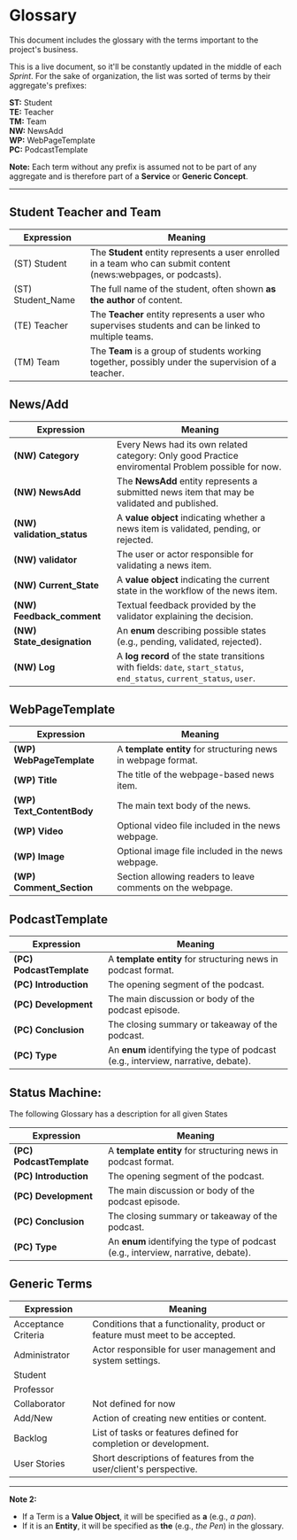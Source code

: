 # Glossary

This document includes the glossary with the terms important to the project's business.

This is a live document, so it'll be constantly updated in the middle of each *Sprint*.
For the sake of organization,  the list was sorted  of terms by their aggregate's prefixes:

**ST:** Student  
**TE:** Teacher  
**TM:** Team  
**NW:** NewsAdd  
**WP:** WebPageTemplate  
**PC:** PodcastTemplate

**Note:** Each term without any prefix is assumed not to be part of any aggregate and is therefore part of a **Service** or **Generic Concept**.

---

## Student Teacher and Team
| Expression        | Meaning                                                                                                          |
|-------------------|------------------------------------------------------------------------------------------------------------------|
| (ST) Student      | The **Student** entity represents a user enrolled in a team who can submit content (news:webpages, or podcasts). |
| (ST) Student_Name | The full name of the student, often shown **as the author** of content.                                          |
| (TE) Teacher      | The **Teacher** entity represents a user who supervises students and can be linked to multiple teams.            |
| (TM) Team         | The **Team** is a group of students working together, possibly under the supervision of a teacher.               |

## News/Add
| Expression                 | Meaning                                                                                                                |
|----------------------------|------------------------------------------------------------------------------------------------------------------------|
| **(NW) Category**          | Every News had its own related category: Only good Practice enviromental Problem possible for now.                     |
| **(NW) NewsAdd**           | The **NewsAdd** entity represents a submitted news item that may be validated and published.                           |
| **(NW) validation_status** | A **value object** indicating whether a news item is validated, pending, or rejected.                                  |
| **(NW) validator**         | The user or actor responsible for validating a news item.                                                              |
| **(NW) Current_State**     | A **value object** indicating the current state in the workflow of the news item.                                      |
| **(NW) Feedback_comment**  | Textual feedback provided by the validator explaining the decision.                                                    |
| **(NW) State_designation** | An **enum** describing possible states (e.g., pending, validated, rejected).                                           |
| **(NW) Log**               | A **log record** of the state transitions with fields: `date`, `start_status`, `end_status`, `current_status`, `user`. |

## WebPageTemplate
| Expression                | Meaning                                                       |
|---------------------------|---------------------------------------------------------------|
| **(WP) WebPageTemplate**  | A **template entity** for structuring news in webpage format. |
| **(WP) Title**            | The title of the webpage-based news item.                     |
| **(WP) Text_ContentBody** | The main text body of the news.                               |
| **(WP) Video**            | Optional video file included in the news webpage.             |
| **(WP) Image**            | Optional image file included in the news webpage.             |
| **(WP) Comment_Section**  | Section allowing readers to leave comments on the webpage.    |

## PodcastTemplate
| Expression                  | Meaning                                                                                           |
|-----------------------------|---------------------------------------------------------------------------------------------------|
| **(PC) PodcastTemplate**    | A **template entity** for structuring news in podcast format.                                     |
| **(PC) Introduction**       | The opening segment of the podcast.                                                               |
| **(PC) Development**        | The main discussion or body of the podcast episode.                                               |
| **(PC) Conclusion**         | The closing summary or takeaway of the podcast.                                                   |
| **(PC) Type**               | An **enum** identifying the type of podcast (e.g., interview, narrative, debate).                 |




## Status Machine:

The following Glossary has a description for all given States


| Expression                  | Meaning                                                                                           |
|-----------------------------|---------------------------------------------------------------------------------------------------|
| **(PC) PodcastTemplate**    | A **template entity** for structuring news in podcast format.                                     |
| **(PC) Introduction**       | The opening segment of the podcast.                                                               |
| **(PC) Development**        | The main discussion or body of the podcast episode.                                               |
| **(PC) Conclusion**         | The closing summary or takeaway of the podcast.                                                   |
| **(PC) Type**               | An **enum** identifying the type of podcast (e.g., interview, narrative, debate).      

## Generic Terms

| Expression          | Meaning                                                                       |
|---------------------|-------------------------------------------------------------------------------|
| Acceptance Criteria | Conditions that a functionality, product or feature must meet to be accepted. |
| Administrator       | Actor responsible for user management and system settings.                    |
| Student             |                                                                               |
| Professor           |                                                                               |
| Collaborator        | Not defined for now                                                           |
| Add/New             | Action of creating new entities or content.                                   |
| Backlog             | List of tasks or features defined for completion or development.              |
| User Stories        | Short descriptions of features from the user/client's perspective.            |
****

**Note 2:**
- If a Term is a **Value Object**, it will be specified as **a** (e.g., *a pan*).
- If it is an **Entity**, it will be specified as **the** (e.g., *the Pen*) in the glossary.  
